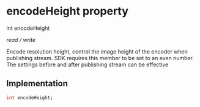 


# encodeHeight property







int encodeHeight
  
_<span class="feature">read / write</span>_



<p>Encode resolution height, control the image height of the encoder when publishing stream. SDK requires this member to be set to an even number. The settings before and after publishing stream can be effective</p>



## Implementation

```dart
int encodeHeight;
```







